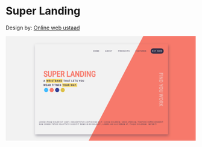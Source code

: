 # Super Landing
Design by: 
[Online web ustaad](https://www.youtube.com/watch?v=sC_x_c8jU8g)


![Alt text](/assets/img/screenshot.png?raw=true "SUPER LANDING")

